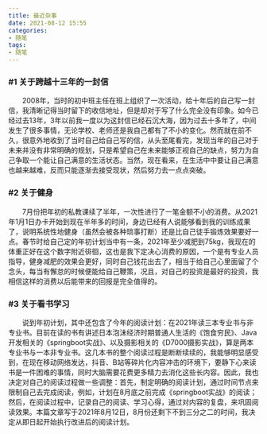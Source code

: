 ```yaml
---
title: 最近杂事
date: 2021-08-12 15:55
categories:
- 随笔
tags:
- 随笔
---
```


### #1 关于跨越十三年的一封信 ###

<p style = "text-indent:2em">
2008年，当时的初中班主任在班上组织了一次活动，给十年后的自己写一封信，我清晰记得当时留下的收信地址，但是却对于写了什么完全没有印象。如今已经过去13年，3年以前我一度以为这封信已经石沉大海，因为过去十多年了，中间发生了很多事情，无论学校、老师还是我自己都有了不小的变化。然而就在前不久，很意外地收到了当时自己给自己写的信，从头至尾看完，发现当年的自己对于未来并没有非常明确的规划，只是希望自己在未来能够正视自己的缺点，努力为自己争取一个能让自己满意的生活状态。当然，现在看来，在生活中中要让自己满意也越来越难，反而只能逐渐去接受现状，然后努力去一点点突破。
</p>

### #2 关于健身 ###

<p style = "text-indent:2em">
7月份把年初的私教课续了半年，一次性进行了一笔金额不小的消费。从2021年1月1日办卡开始到现在半年多的时间，身边已经有人说能够看到我的训练成果了，说明系统性地健身（虽然会被各种琐事打断）还是比自己徒手锻炼效果要好一点。春节时给自己定的年初计划当中有一条，2021年至少减肥到75kg，我现在的体重正好在这个数字附近徘徊，这也是我下定决心消费的原因，一个是有专业人员指导，健身减肥的效果会更好，同时自己钱花出去了，相当于给自己心里面留了个念头，每当有懈怠的时候便能给自己鞭策，况且，对自己的投资是最好的投资，我相信这样的消费以后能带来的回报是完全值得的。
</p>

### #3 关于看书学习 ###

<p style = "text-indent:2em">
说到年初计划，其中还包含了今年的阅读计划：在2021年读三本专业书与非专业书。目前在读的书有讲述日本泡沫经济时期普通人生活的《饱食穷民》、Java开发相关的《springboot实战》、以及摄影相关的《D7000摄影实战》，算是两本专业书与一本非专业书。这几本书的整个阅读过程是断断续续的，我能够明显感受到，在现在移动网络发达，抖音、B站等碎片化内容冲击的环境下，要静下心来读书是一件困难的事情，同时大脑需要花费更多精力去消化这些长内容。因此，我也决定对自己的阅读过程做一些调整：首先，制定明确的阅读计划，通过时间节点来限制自己去完成阅读，例如，计划在8月底之前完成《springboot实战》的阅读；然后，在阅读过程中，记录自己的阅读、学习心得，通过对内容的复盘，来巩固阅读效果。本篇文章写于2021年8月12日，8月份还剩下不到三分之二的时间，我决定从即日起开始执行改进后的阅读计划。
</p>